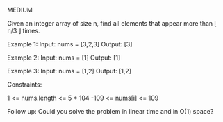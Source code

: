 MEDIUM


Given an integer array of size n, find all elements that appear more than ⌊ n/3 ⌋ times.


Example 1:
Input: nums = [3,2,3]
Output: [3]


Example 2:
Input: nums = [1]
Output: [1]


Example 3:
Input: nums = [1,2]
Output: [1,2]
 

Constraints:

1 <= nums.length <= 5 * 104
-109 <= nums[i] <= 109
 

Follow up: Could you solve the problem in linear time and in O(1) space?